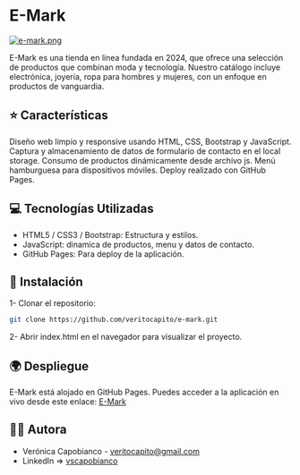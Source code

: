 # E-Mark

[![e-mark.png](https://i.postimg.cc/NFgJb28K/e-mark.png)](https://postimg.cc/PpRQ5xRH)

E-Mark es una tienda en línea fundada en 2024, que ofrece una selección de productos que combinan moda y tecnología. Nuestro catálogo incluye electrónica, joyería, ropa para hombres y mujeres, con un enfoque en productos de vanguardia.

## ⭐ Características

Diseño web limpio y responsive usando HTML, CSS, Bootstrap y JavaScript.
Captura y almacenamiento de datos de formulario de contacto en el local storage.
Consumo de productos dinámicamente desde archivo js.
Menú hamburguesa para dispositivos móviles.
Deploy realizado con GitHub Pages.

## 💻 Tecnologías Utilizadas

- HTML5 / CSS3 / Bootstrap: Estructura y estilos.
- JavaScript: dinamica de productos, menu y datos de contacto.
- GitHub Pages: Para deploy de la aplicación.

## 🚀 Instalación

1- Clonar el repositorio:

```bash
git clone https://github.com/veritocapito/e-mark.git
```

2- Abrir index.html en el navegador para visualizar el proyecto.

## 🌍 Despliegue

E-Mark está alojado en GitHub Pages.
Puedes acceder a la aplicación en vivo desde este enlace:
[E-Mark](https://veritocapito.github.io/e-mark/)

## 👩‍💻 Autora

* Verónica Capobianco - [veritocapito@gmail.com](mailto:veritocapito@gmail.com)
* LinkedIn => [vscapobianco](https://www.linkedin.com/in/vscapobianco/)